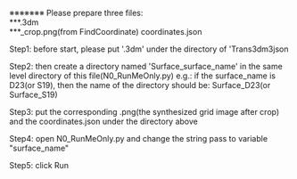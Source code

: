 ※※※※※※※
Please prepare three files:   
***.3dm   
***_crop.png(from FindCoordinate)
coordinates.json

Step1: before start, please put '.3dm' under the directory of 'Trans3dm3json
       
Step2: then create a directory named 'Surface_surface_name' in the same level directory of this file(N0_RunMeOnly.py)
       e.g.: if the surface_name is D23(or S19), then the name of the directory should be: Surface_D23(or Surface_S19)

Step3: put the corresponding .png(the synthesized grid image after crop) and the coordinates.json under the directory above

Step4: open N0_RunMeOnly.py and change the string pass to variable "surface_name"

Step5: click Run

